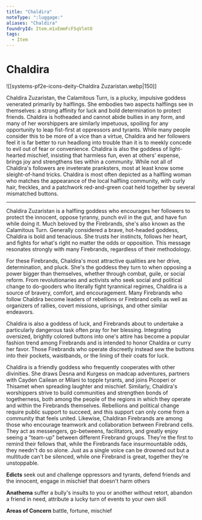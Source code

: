 ```yaml
---
title: "Chaldira"
noteType: ":luggage:"
aliases: "Chaldira"
foundryId: Item.m1xEmmFcF5qVlmtO
tags:
  - Item
---
```


# Chaldira
![[systems-pf2e-icons-deity-Chaldira Zuzaristan.webp|150]]

Chaldira Zuzaristan, the Calamitous Turn, is a plucky, impulsive goddess venerated primarily by halflings. She embodies two aspects halflings see in themselves: a strong affinity for luck and bold determination to protect friends. Chaldira is hotheaded and cannot abide bullies in any form, and many of her worshippers are similarly impetuous, spoiling for any opportunity to leap fist-first at oppressors and tyrants. While many people consider this to be more of a vice than a virtue, Chaldira and her followers feel it is far better to run headlong into trouble than it is to meekly concede to evil out of fear or convenience. Chaldira is also the goddess of light-hearted mischief, insisting that harmless fun, even at others' expense, brings joy and strengthens ties within a community. While not all of Chaldira's followers are inveterate pranksters, most at least know some sleight-of-hand tricks. Chaldira is most often depicted as a halfling woman who matches the appearance of the local halfling community, with curly hair, freckles, and a patchwork red-and-green coat held together by several mismatched buttons.

* * *

Chaldira Zuzaristan is a halfling goddess who encourages her followers to protect the innocent, oppose tyranny, punch evil in the gut, and have fun while doing it. Much beloved by the Firebrands, she's also known as the Calamitous Turn. Generally considered a brave, hot-headed goddess, Chaldira is bold and tenacious. She trusts her instincts, follows her heart, and fights for what's right no matter the odds or opposition. This message resonates strongly with many Firebrands, regardless of their methodology.

For these Firebrands, Chaldira's most attractive qualities are her drive, determination, and pluck. She's the goddess they turn to when opposing a power bigger than themselves, whether through combat, guile, or social reform. From revolutionaries and activists who seek social and political change to do-gooders who literally fight tyrannical regimes, Chaldira is a source of bravery, comfort, and encouragement. Many Firebrands who follow Chaldira become leaders of rebellions or Firebrand cells as well as organizers of rallies, covert missions, uprisings, and other similar endeavors.

Chaldira is also a goddess of luck, and Firebrands about to undertake a particularly dangerous task often pray for her blessing. Integrating oversized, brightly colored buttons into one's attire has become a popular fashion trend among Firebrands and is intended to honor Chaldira or curry her favor. Those Firebrands who operate discreetly instead sew the buttons into their pockets, waistbands, or the lining of their coats for luck.

Chaldira is a friendly goddess who frequently cooperates with other divinities. She draws Desna and Kurgess on madcap adventures, partners with Cayden Cailean or Milani to topple tyrants, and joins Picoperi or Thisamet when spreading laughter and mischief. Similarly, Chaldira's worshippers strive to build communities and strengthen bonds of togetherness, both among the people of the regions in which they operate and within the Firebrands themselves. Rebellions and political change require public support to succeed, and this support can only come from a community that feels united. Likewise, Chaldiran Firebrands are among those who encourage teamwork and collaboration between Firebrand cells. They act as messengers, go-betweens, facilitators, and greatly enjoy seeing a "team-up" between different Firebrand groups. They're the first to remind their fellows that, while the Firebrands face insurmountable odds, they needn't do so alone. Just as a single voice can be drowned out but a multitude can't be silenced, while one Firebrand is great, together they're unstoppable.

**Edicts** seek out and challenge oppressors and tyrants, defend friends and the innocent, engage in mischief that doesn't harm others

**Anathema** suffer a bully's insults to you or another without retort, abandon a friend in need, attribute a lucky turn of events to your own skill

**Areas of Concern** battle, fortune, mischief
